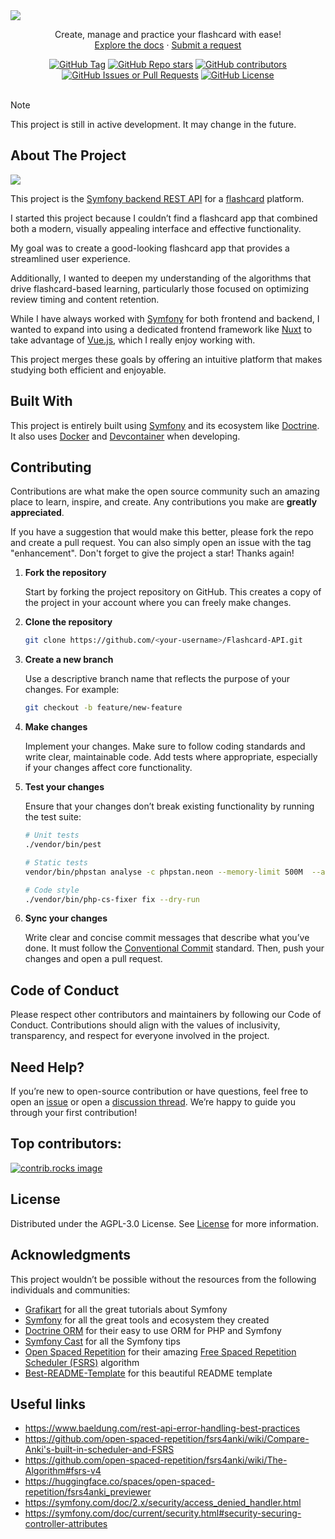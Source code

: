 <img src="https://raw.githubusercontent.com/MrAnyx/Flashcard-API/refs/heads/master/assets/banner.png">

<div align="center">
  <p align="center">
    Create, manage and practice your flashcard with ease!
    <br />
    <a href="#">Explore the docs</a>
    ·
    <a href="https://github.com/MrAnyx/Flashcard-API/issues/new/choose">Submit a request</a>
    <br />
  </p>
</div>

<div align="center">
  <a href="https://github.com/MrAnyx/Flashcard-API/tags"><img alt="GitHub Tag" src="https://img.shields.io/github/v/tag/MrAnyx/Flashcard-API?style=flat&colorB=38BDF8"></a>
  <a href="https://github.com/MrAnyx/Flashcard-API/stargazers"><img alt="GitHub Repo stars" src="https://img.shields.io/github/stars/MrAnyx/Flashcard-API?style=flat&colorB=38BDF8"></a>
  <a href="https://github.com/MrAnyx/Flashcard-API/graphs/contributors"><img alt="GitHub contributors" src="https://img.shields.io/github/contributors/MrAnyx/Flashcard-API?style=flat&colorB=38BDF8"></a>
  <a href="https://github.com/MrAnyx/Flashcard-API/issues"><img alt="GitHub Issues or Pull Requests" src="https://img.shields.io/github/issues-raw/MrAnyx/Flashcard-API?style=flat&colorB=38BDF8"></a>
  <a href="https://github.com/MrAnyx/Flashcard-API/blob/master/LICENSE"><img alt="GitHub License" src="https://img.shields.io/github/license/MrAnyx/Flashcard-API?style=flat&colorB=38BDF8"></a>
</div>

<br />

> [!NOTE]
> This project is still in active development. It may change in the future.

## About The Project

<picture>
  <source media="(prefers-color-scheme: dark)" srcset="https://raw.githubusercontent.com/MrAnyx/Flashcard-API/refs/heads/master/assets/dark.png">
  <source media="(prefers-color-scheme: light)" srcset="https://raw.githubusercontent.com/MrAnyx/Flashcard-API/refs/heads/master/assets/light.png">
  <img src="https://raw.githubusercontent.com/MrAnyx/Flashcard-API/refs/heads/master/assets/dark.png">
</picture>

This project is the [Symfony backend REST API](https://github.com/MrAnyx/Flashcard-API) for a [flashcard](https://en.wikipedia.org/wiki/Flashcard) platform.

I started this project because I couldn’t find a flashcard app that combined both a modern, visually appealing interface and effective functionality.

My goal was to create a good-looking flashcard app that provides a streamlined user experience.

Additionally, I wanted to deepen my understanding of the algorithms that drive flashcard-based learning, particularly those focused on optimizing review timing and content retention.

While I have always worked with [Symfony](https://symfony.com/) for both frontend and backend, I wanted to expand into using a dedicated frontend framework like [Nuxt](https://nuxt.com/) to take advantage of [Vue.js](https://vuejs.org/), which I really enjoy working with.

This project merges these goals by offering an intuitive platform that makes studying both efficient and enjoyable.

## Built With

This project is entirely built using [Symfony](https://symfony.com/) and its ecosystem like [Doctrine](https://www.doctrine-project.org/). It also uses [Docker](https://www.docker.com/) and [Devcontainer](https://containers.dev/) when developing.

## Contributing

Contributions are what make the open source community such an amazing place to learn, inspire, and create. Any contributions you make are **greatly appreciated**.

If you have a suggestion that would make this better, please fork the repo and create a pull request. You can also simply open an issue with the tag "enhancement".
Don't forget to give the project a star! Thanks again!

1. **Fork the repository**

   Start by forking the project repository on GitHub. This creates a copy of the project in your account where you can freely make changes.

2. **Clone the repository**

   ```bash
   git clone https://github.com/<your-username>/Flashcard-API.git
   ```

3. **Create a new branch**

   Use a descriptive branch name that reflects the purpose of your changes. For example:

   ```bash
   git checkout -b feature/new-feature
   ```

4. **Make changes**

   Implement your changes. Make sure to follow coding standards and write clear, maintainable code. Add tests where appropriate, especially if your changes affect core functionality.

5. **Test your changes**

   Ensure that your changes don’t break existing functionality by running the test suite:

   ```bash
   # Unit tests
   ./vendor/bin/pest

   # Static tests
   vendor/bin/phpstan analyse -c phpstan.neon --memory-limit 500M  --ansi --error-format=table

   # Code style
   ./vendor/bin/php-cs-fixer fix --dry-run
   ```

6. **Sync your changes**

   Write clear and concise commit messages that describe what you’ve done. It must follow the [Conventional Commit](https://www.conventionalcommits.org/) standard. Then, push your changes and open a pull request.

## Code of Conduct

Please respect other contributors and maintainers by following our Code of Conduct. Contributions should align with the values of inclusivity, transparency, and respect for everyone involved in the project.

## Need Help?

If you’re new to open-source contribution or have questions, feel free to open an [issue](https://github.com/MrAnyx/Flashcard-API/issues/new/choose) or open a [discussion thread](https://github.com/MrAnyx/Flashcard-API/discussions). We’re happy to guide you through your first contribution!

## Top contributors:

<a href="https://github.com/MrAnyx/Flashcard-API/graphs/contributors">
  <img src="https://contrib.rocks/image?repo=MrAnyx/Flashcard-API" alt="contrib.rocks image" />
</a>

## License

Distributed under the AGPL-3.0 License. See [License](https://github.com/MrAnyx/Flashcard-API/blob/master/LICENSE) for more information.

## Acknowledgments

This project wouldn’t be possible without the resources from the following individuals and communities:

- [Grafikart](https://grafikart.fr/) for all the great tutorials about Symfony
- [Symfony](https://symfony.com/) for all the great tools and ecosystem they created
- [Doctrine ORM](https://www.doctrine-project.org/index.html) for their easy to use ORM for PHP and Symfony
- [Symfony Cast](https://symfonycasts.com/) for all the Symfony tips
- [Open Spaced Repetition]() for their amazing [Free Spaced Repetition Scheduler (FSRS)](https://github.com/open-spaced-repetition/fsrs4anki/wiki) algorithm
- [Best-README-Template](https://github.com/othneildrew/Best-README-Template) for this beautiful README template

## Useful links

- https://www.baeldung.com/rest-api-error-handling-best-practices
- https://github.com/open-spaced-repetition/fsrs4anki/wiki/Compare-Anki's-built-in-scheduler-and-FSRS
- https://github.com/open-spaced-repetition/fsrs4anki/wiki/The-Algorithm#fsrs-v4
- https://huggingface.co/spaces/open-spaced-repetition/fsrs4anki_previewer
- https://symfony.com/doc/2.x/security/access_denied_handler.html
- https://symfony.com/doc/current/security.html#security-securing-controller-attributes
